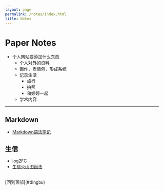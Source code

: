 ```yaml
---
layout: page
permalink: /notes/index.html
title: Notes
---
```


<h1 id="dingbu">Paper Notes</h1>

- 个人网站要添加什么东西
    - 个人对外的资料
    - 画作，表情包，形成系统
    - 记录生活
        - 旅行
        - 拍照
        - 和婷婷一起
    - 学术内容

---
## Markdown
- [Markdown语法笔记](/notes/markdown_notes/)

## 生信

- [log2FC](/notes/log2FC/)
- [生信火山图画法](/notes/biovolcano/)
<br>
[回到顶部](#dingbu)
